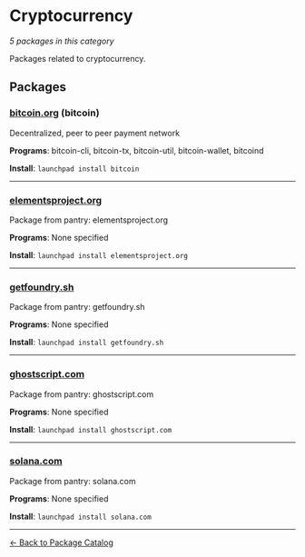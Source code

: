 # Cryptocurrency

*5 packages in this category*

Packages related to cryptocurrency.

## Packages

### [bitcoin.org](../packages/bitcoin.org/index.md) (bitcoin)

Decentralized, peer to peer payment network

**Programs**: bitcoin-cli, bitcoin-tx, bitcoin-util, bitcoin-wallet, bitcoind

**Install**: `launchpad install bitcoin`

---

### [elementsproject.org](../packages/elementsproject.org/index.md)

Package from pantry: elementsproject.org

**Programs**: None specified

**Install**: `launchpad install elementsproject.org`

---

### [getfoundry.sh](../packages/getfoundry.sh/index.md)

Package from pantry: getfoundry.sh

**Programs**: None specified

**Install**: `launchpad install getfoundry.sh`

---

### [ghostscript.com](../packages/ghostscript.com/index.md)

Package from pantry: ghostscript.com

**Programs**: None specified

**Install**: `launchpad install ghostscript.com`

---

### [solana.com](../packages/solana.com/index.md)

Package from pantry: solana.com

**Programs**: None specified

**Install**: `launchpad install solana.com`

---

[← Back to Package Catalog](../package-catalog.md)
